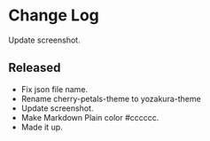# Change Log

Update screenshot.

## Released

- Fix json file name.
- Rename cherry-petals-theme to yozakura-theme
- Update screenshot.
- Make Markdown Plain color #cccccc.
- Made it up.
